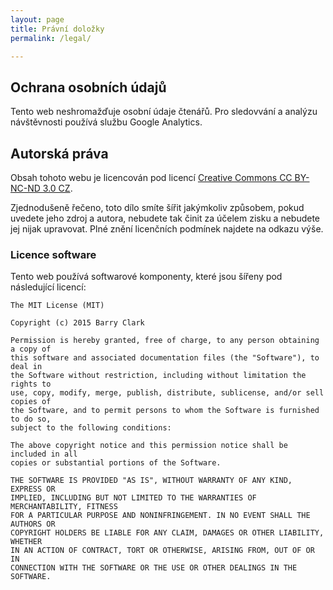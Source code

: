 ```yaml
---
layout: page
title: Právní doložky
permalink: /legal/

---
```


## Ochrana osobních údajů

Tento web neshromažďuje osobní údaje čtenářů. Pro sledovvání a analýzu návštěvnosti používá službu Google Analytics.

## Autorská práva

Obsah tohoto webu je licencován pod licencí [Creative Commons CC BY-NC-ND 3.0 CZ](https://creativecommons.org/licenses/by-nc-nd/3.0/cz/legalcode). 

Zjednodušeně řečeno, toto dílo smíte šířit jakýmkoliv způsobem, pokud uvedete jeho zdroj a autora, nebudete tak činit za účelem zisku a nebudete jej nijak upravovat. Plné znění licenčních podmínek najdete na odkazu výše.

### Licence software

Tento web používá softwarové komponenty, které jsou šířeny pod následující licencí:

	The MIT License (MIT)

	Copyright (c) 2015 Barry Clark

	Permission is hereby granted, free of charge, to any person obtaining a copy of
	this software and associated documentation files (the "Software"), to deal in
	the Software without restriction, including without limitation the rights to
	use, copy, modify, merge, publish, distribute, sublicense, and/or sell copies of
	the Software, and to permit persons to whom the Software is furnished to do so,
	subject to the following conditions:

	The above copyright notice and this permission notice shall be included in all
	copies or substantial portions of the Software.

	THE SOFTWARE IS PROVIDED "AS IS", WITHOUT WARRANTY OF ANY KIND, EXPRESS OR
	IMPLIED, INCLUDING BUT NOT LIMITED TO THE WARRANTIES OF MERCHANTABILITY, FITNESS
	FOR A PARTICULAR PURPOSE AND NONINFRINGEMENT. IN NO EVENT SHALL THE AUTHORS OR
	COPYRIGHT HOLDERS BE LIABLE FOR ANY CLAIM, DAMAGES OR OTHER LIABILITY, WHETHER
	IN AN ACTION OF CONTRACT, TORT OR OTHERWISE, ARISING FROM, OUT OF OR IN
	CONNECTION WITH THE SOFTWARE OR THE USE OR OTHER DEALINGS IN THE SOFTWARE.
